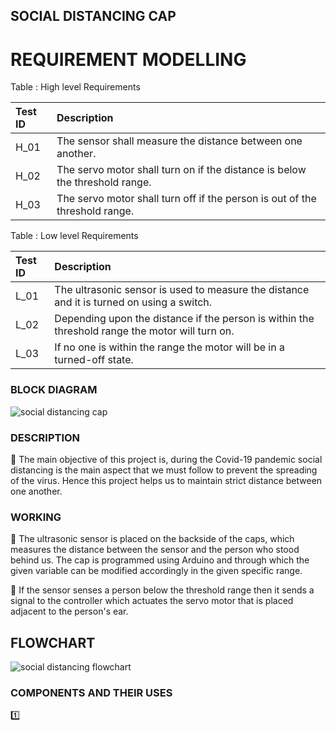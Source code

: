 ## SOCIAL DISTANCING CAP
# REQUIREMENT MODELLING
 
 Table : High level Requirements</br>

|Test ID| Description| 
|:------|:-----------|
| H_01 | The sensor shall measure the distance between one another. | 
| H_02 | The servo motor shall turn on if the distance is below the threshold range. |
| H_03 | The servo motor shall turn off if the person is out of the threshold range. |

Table : Low level Requirements</br>

|Test ID| Description|
|:------|:-----------|
|L_01| The ultrasonic sensor is used to measure the distance and it is turned on using a switch.|
|L_02| Depending upon the distance if the person is within the threshold range the motor will turn on.|
|L_03| If no one is within the range the motor will be in a turned-off state.|

### BLOCK DIAGRAM

![social distancing cap](https://user-images.githubusercontent.com/42488087/155119437-e711f269-ef87-422a-9b32-867863a97290.PNG)


### DESCRIPTION
 :dart: The main objective of this project is, during the  Covid-19 pandemic social distancing is the main aspect that we must follow to prevent the spreading of the virus. Hence this project helps us to maintain strict distance between one another.
 
 ### WORKING
 :dart: The ultrasonic sensor is placed on the backside of the caps, which measures the distance between the sensor and the person who stood behind us. The cap is programmed using Arduino and through which the given variable can be modified accordingly in the given specific range.</br>
 
 :dart: If the sensor senses a person below the threshold range then it sends a signal to the controller which actuates the servo motor that is placed adjacent to the person's ear.

## FLOWCHART


![social distancing flowchart](https://user-images.githubusercontent.com/42488087/155679974-32b97170-5f95-4a5e-bfc9-2be1bbcca11b.PNG)


### COMPONENTS AND THEIR USES
:one:
